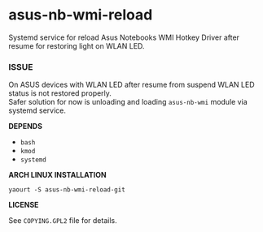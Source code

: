# asus-nb-wmi-reload

Systemd service for reload Asus Notebooks WMI Hotkey Driver after resume for restoring light on WLAN LED.

### ISSUE

On ASUS devices with WLAN LED after resume from suspend WLAN LED status is not restored properly.<br/>
Safer solution for now is unloading and loading `asus-nb-wmi` module via systemd service.

**DEPENDS**

 - `bash`
 - `kmod`
 - `systemd` 

**ARCH LINUX INSTALLATION**

    yaourt -S asus-nb-wmi-reload-git

**LICENSE**

See `COPYING.GPL2` file for details.
